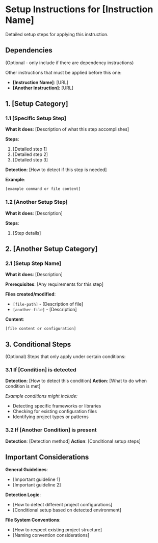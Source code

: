 # Setup Instructions for [Instruction Name]

Detailed setup steps for applying this instruction.

## Dependencies

(Optional - only include if there are dependency instructions)

Other instructions that must be applied before this one:
- **[Instruction Name]**: [URL]
- **[Another Instruction]**: [URL]

## 1. [Setup Category]

### 1.1 [Specific Setup Step]

**What it does**: [Description of what this step accomplishes]

**Steps**:
1. [Detailed step 1]
2. [Detailed step 2]
3. [Detailed step 3]

**Detection**: [How to detect if this step is needed]

**Example**:
```bash
[example command or file content]
```

### 1.2 [Another Setup Step]

**What it does**: [Description]

**Steps**:
1. [Step details]

## 2. [Another Setup Category]

### 2.1 [Setup Step Name]

**What it does**: [Description]

**Prerequisites**: [Any requirements for this step]

**Files created/modified**:
- `[file-path]` - [Description of file]
- `[another-file]` - [Description]

**Content**:
```[language]
[file content or configuration]
```

## 3. Conditional Steps

(Optional) Steps that only apply under certain conditions:

### 3.1 If [Condition] is detected

**Detection**: [How to detect this condition]
**Action**: [What to do when condition is met]

*Example conditions might include:*
- Detecting specific frameworks or libraries
- Checking for existing configuration files
- Identifying project types or patterns

### 3.2 If [Another Condition] is present

**Detection**: [Detection method]
**Action**: [Conditional setup steps]

## Important Considerations

**General Guidelines**: 
- [Important guideline 1]
- [Important guideline 2]

**Detection Logic**: 
- [How to detect different project configurations]
- [Conditional setup based on detected environment]

**File System Conventions**:
- [How to respect existing project structure]
- [Naming convention considerations]